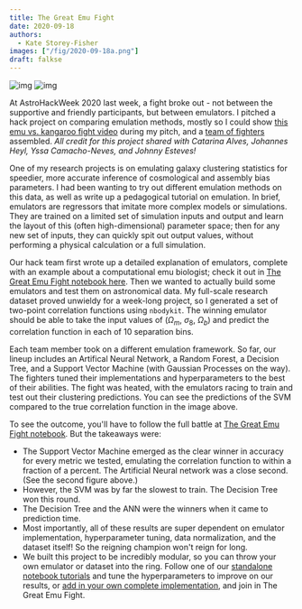```yaml
---
title: The Great Emu Fight
date: 2020-09-18
authors:
  - Kate Storey-Fisher
images: ["/fig/2020-09-18a.png"]
draft: falkse
---
```


![img](/fig/2020-09-18a.jpg)
![img](/fig/2020-09-18b.jpg)

At AstroHackWeek 2020 last week, a fight broke out - not between the supportive and friendly participants, but between emulators. I pitched a hack project on comparing emulation methods, mostly so I could show [this emu vs. kangaroo fight video](https://www.youtube.com/watch?v=d9OBqYbZ99c) during my pitch, and a [team of fighters](https://github.com/kstoreyf/emu-fight/blob/master/images/authors_fighting.png) assembled. *All credit for this project shared with Catarina Alves, Johannes Heyl, Yssa Camacho-Neves, and Johnny Esteves!*

One of my research projects is on emulating galaxy clustering statistics for speedier, more accurate inference of cosmological and assembly bias parameters. I had been wanting to try out different emulation methods on this data, as well as write up a pedagogical tutorial on emulation. In brief, emulators are regressors that imitate more complex models or simulations. They are trained on a limited set of simulation inputs and output and learn the layout of this (often high-dimensional) parameter space; then for any new set of inputs, they can quickly spit out output values, without performing a physical calculation or a full simulation. 

Our hack team first wrote up a detailed explanation of emulators, complete with an example about a computational emu biologist; check it out in [The Great Emu Fight notebook here](https://nbviewer.jupyter.org/github/kstoreyf/emu-fight/blob/master/the_great_emu_fight.ipynb#theo). Then we wanted to actually build some emulators and test them on astronomical data. My full-scale research dataset proved unwieldy for a week-long project, so I generated a set of two-point correlation functions using `nbodykit`. The winning emulator should be able to take the input values of ($\Omega_m$, $\sigma_8$, $\Omega_b$) and predict the correlation function in each of 10 separation bins.

Each team member took on a different emulation framework. So far, our lineup includes an Artifical Neural Network, a Random Forest, a Decision Tree, and a Support Vector Machine (with Gaussian Processes on the way). The fighters tuned their implementations and hyperparameters to the best of their abilities. The fight was heated, with the emulators racing to train and test out their clustering predictions. You can see the predictions of the SVM compared to the true correlation function in the image above.

To see the outcome, you'll have to follow the full battle at [The Great Emu Fight notebook](https://nbviewer.jupyter.org/github/kstoreyf/emu-fight/blob/master/the_great_emu_fight.ipynb). But the takeaways were:
- The Support Vector Machine emerged as the clear winner in accuracy for every metric we tested, emulating the correlation function to within a fraction of a percent. The Artificial Neural network was a close second. (See the second figure above.)
- However, the SVM was by far the slowest to train. The Decision Tree won this round. 
- The Decision Tree and the ANN were the winners when it came to prediction time.
- Most importantly, all of these results are super dependent on emulator implementation, hyperparameter tuning, data normalization, and the dataset itself! So the reigning champion won't reign for long.
- We built this project to be incredibly modular, so you can throw your own emulator or dataset into the ring. Follow one of our [standalone notebook tutorials](https://github.com/kstoreyf/emu-fight/tree/master/emulator_examples) and tune the hyperparameters to improve on our results, or [add in your own complete implementation](https://github.com/kstoreyf/emu-fight#contributing), and join in The Great Emu Fight.

